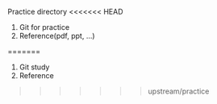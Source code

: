 Practice directory
<<<<<<< HEAD
1. Git for practice
2. Reference(pdf, ppt, ...)

=======
1. Git study
2. Reference
>>>>>>> upstream/practice
